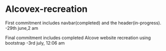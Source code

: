 # Alcovex-recreation
First commitment includes navbar(completed) and the header(in-progress).
-29th june,2 am

Final commitment includes completed Alcove website recreation using bootstrap
-3rd july, 12:06 am
